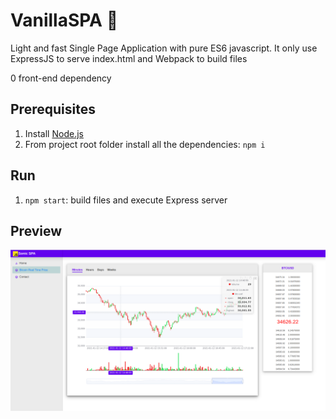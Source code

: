 # VanillaSPA  :rocket:

Light and fast Single Page Application with pure ES6 javascript. It only use ExpressJS to serve index.html and Webpack to build files

0 front-end dependency 

## Prerequisites
1. Install [Node.js](https://nodejs.org)
2. From project root folder install all the dependencies: `npm i`

## Run
1. `npm start`: build files and execute Express server

## Preview
![Preview](https://raw.githubusercontent.com/adwulfran/SonicSPA/master/sonicspa.png "Preview")
